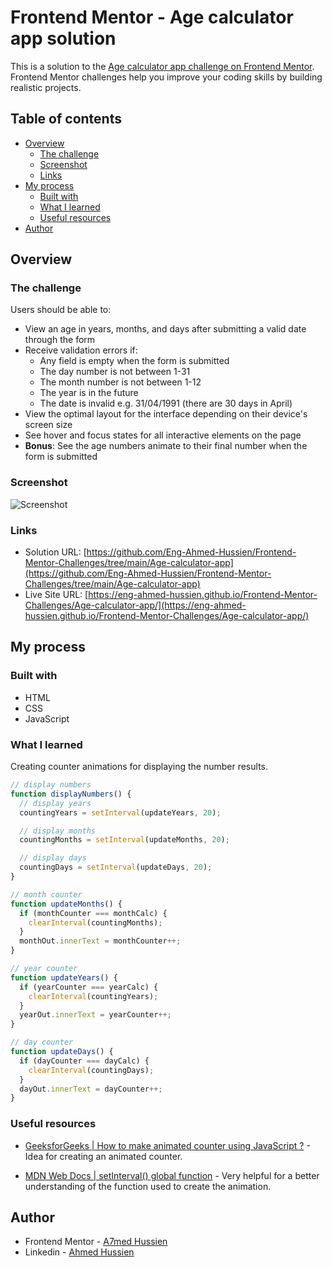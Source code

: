 # Frontend Mentor - Age calculator app solution

This is a solution to the [Age calculator app challenge on Frontend Mentor](https://www.frontendmentor.io/challenges/age-calculator-app-dF9DFFpj-Q). Frontend Mentor challenges help you improve your coding skills by building realistic projects.

## Table of contents

- [Overview](#overview)
  - [The challenge](#the-challenge)
  - [Screenshot](#screenshot)
  - [Links](#links)
- [My process](#my-process)
  - [Built with](#built-with)
  - [What I learned](#what-i-learned)
  - [Useful resources](#useful-resources)
- [Author](#author)

## Overview

### The challenge

Users should be able to:

- View an age in years, months, and days after submitting a valid date through the form
- Receive validation errors if:
  - Any field is empty when the form is submitted
  - The day number is not between 1-31
  - The month number is not between 1-12
  - The year is in the future
  - The date is invalid e.g. 31/04/1991 (there are 30 days in April)
- View the optimal layout for the interface depending on their device's screen size
- See hover and focus states for all interactive elements on the page
- **Bonus**: See the age numbers animate to their final number when the form is submitted

### Screenshot

![Screenshot](./images/Screenshot.jpeg)

### Links

- Solution URL: [https://github.com/Eng-Ahmed-Hussien/Frontend-Mentor-Challenges/tree/main/Age-calculator-app](https://github.com/Eng-Ahmed-Hussien/Frontend-Mentor-Challenges/tree/main/Age-calculator-app)
- Live Site URL: [https://eng-ahmed-hussien.github.io/Frontend-Mentor-Challenges/Age-calculator-app/](https://eng-ahmed-hussien.github.io/Frontend-Mentor-Challenges/Age-calculator-app/)

## My process

### Built with

- HTML
- CSS
- JavaScript

### What I learned

Creating counter animations for displaying the number results.

```js
// display numbers
function displayNumbers() {
  // display years
  countingYears = setInterval(updateYears, 20);

  // display months
  countingMonths = setInterval(updateMonths, 20);

  // display days
  countingDays = setInterval(updateDays, 20);
}

// month counter
function updateMonths() {
  if (monthCounter === monthCalc) {
    clearInterval(countingMonths);
  }
  monthOut.innerText = monthCounter++;
}

// year counter
function updateYears() {
  if (yearCounter === yearCalc) {
    clearInterval(countingYears);
  }
  yearOut.innerText = yearCounter++;
}

// day counter
function updateDays() {
  if (dayCounter === dayCalc) {
    clearInterval(countingDays);
  }
  dayOut.innerText = dayCounter++;
}
```

### Useful resources

- [GeeksforGeeks | How to make animated counter using JavaScript ?](https://www.geeksforgeeks.org/how-to-make-animated-counter-using-javascript/) - Idea for creating an animated counter.

- [MDN Web Docs | setInterval() global function](https://developer.mozilla.org/en-US/docs/Web/API/setInterval) - Very helpful for a better understanding of the function used to create the animation.

## Author

- Frontend Mentor - [A7med Hussien](https://www.frontendmentor.io/profile/Eng-Ahmed-Hussien)
- Linkedin - [Ahmed Hussien](https://www.linkedin.com/in/ahmed-hussien-front-end-developer/)
